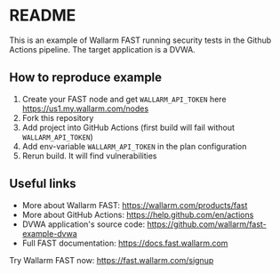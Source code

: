 # README

This is an example of Wallarm FAST running security tests in the Github Actions pipeline. The target application is a DVWA.

## How to reproduce example

1. Create your FAST node and get `WALLARM_API_TOKEN` here https://us1.my.wallarm.com/nodes
2. Fork this repository
3. Add project into GitHub Actions (first build will fail without `WALLARM_API_TOKEN`)
4. Add env-variable `WALLARM_API_TOKEN` in the plan configuration
5. Rerun build. It will find vulnerabilities

## Useful links

- More about Wallarm FAST: https://wallarm.com/products/fast
- More about GitHub Actions: https://help.github.com/en/actions
- DVWA application's source code: https://github.com/wallarm/fast-example-dvwa
- Full FAST documentation: https://docs.fast.wallarm.com

Try Wallarm FAST now: https://fast.wallarm.com/signup
